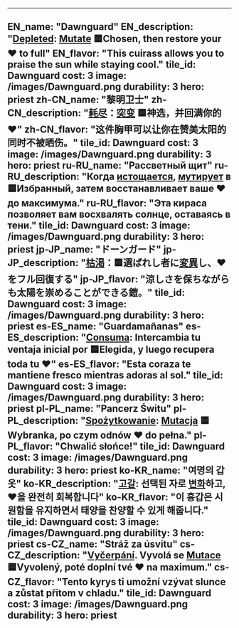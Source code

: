 ---

EN_name: "Dawnguard"
EN_description: "<u>Depleted</u>: <u>Mutate</u> 🟦Chosen, then restore your ❤️ to full"
EN_flavor: "This cuirass allows you to praise the sun while staying cool."
tile_id: Dawnguard
cost: 3
image: /images/Dawnguard.png
durability: 3
hero: priest
zh-CN_name: "黎明卫士"
zh-CN_description: "<u>耗尽</u>：<u>突变</u> 🟦神选，并回满你的❤️"
zh-CN_flavor: "这件胸甲可以让你在赞美太阳的同时不被晒伤。"
tile_id: Dawnguard
cost: 3
image: /images/Dawnguard.png
durability: 3
hero: priest
ru-RU_name: "Рассветный щит"
ru-RU_description: "Когда <u>истощается</u>, <u>мутирует</u> в 🟦Избранный, затем восстанавливает ваше ❤️ до максимума."
ru-RU_flavor: "Эта кираса позволяет вам восхвалять солнце, оставаясь в тени."
tile_id: Dawnguard
cost: 3
image: /images/Dawnguard.png
durability: 3
hero: priest
jp-JP_name: "ドーンガード"
jp-JP_description: "<u>枯渇</u>：🟦選ばれし者に<u>変異</u>し、❤️をフル回復する"
jp-JP_flavor: "涼しさを保ちながらも太陽を崇めることができる鎧。"
tile_id: Dawnguard
cost: 3
image: /images/Dawnguard.png
durability: 3
hero: priest
es-ES_name: "Guardamañanas"
es-ES_description: "<u>Consuma</u>: Intercambia tu ventaja inicial por 🟦Elegida, y luego recupera toda tu ❤️"
es-ES_flavor: "Esta coraza te mantiene fresco mientras adoras al sol."
tile_id: Dawnguard
cost: 3
image: /images/Dawnguard.png
durability: 3
hero: priest
pl-PL_name: "Pancerz Świtu"
pl-PL_description: "<u>Spożytkowanie</u>: <u>Mutacja</u> 🟦Wybranka, po czym odnów ❤️ do pełna."
pl-PL_flavor: "Chwalić słońce!"
tile_id: Dawnguard
cost: 3
image: /images/Dawnguard.png
durability: 3
hero: priest
ko-KR_name: "여명의 갑옷"
ko-KR_description: "<u>고갈</u>: 선택된 자로 <u>변화</u>하고, ❤️을 완전히 회복합니다"
ko-KR_flavor: "이 흉갑은 시원함을 유지하면서 태양을 찬양할 수 있게 해줍니다."
tile_id: Dawnguard
cost: 3
image: /images/Dawnguard.png
durability: 3
hero: priest
cs-CZ_name: "Stráž za úsvitu"
cs-CZ_description: "<u>Vyčerpání</u>. Vyvolá se <u>Mutace</u> 🟦Vyvolený, poté doplní tvé ❤️ na maximum."
cs-CZ_flavor: "Tento kyrys ti umožní vzývat slunce a zůstat přitom v chladu."
tile_id: Dawnguard
cost: 3
image: /images/Dawnguard.png
durability: 3
hero: priest
---